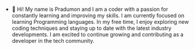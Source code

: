 - 👋 Hi! My name is Pradumon and I am a coder with a passion for constantly learning and improving my skills. I am currently focused on learning Programming languages. In my free time, I enjoy exploring new coding techniques and staying up to date with the latest industry developments. I am excited to continue growing and contributing as a developer in the tech community.
<!---
Pradumon12/Pradumon12 is a ✨ special ✨ repository because its `README.md` (this file) appears on your GitHub profile.
You can click the Preview link to take a look at your changes.
--->
